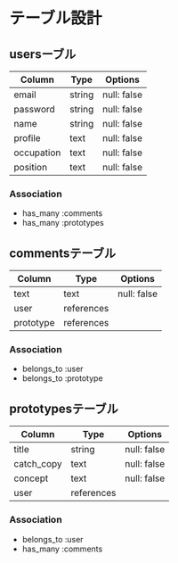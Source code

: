 # テーブル設計

## usersーブル

| Column    | Type   | Options     |
| --------  | ------ | ----------- |
| email     | string | null: false |
| password  | string | null: false |
| name      | string | null: false |
| profile   | text   | null: false |
| occupation| text   | null: false |
| position  | text   | null: false |

### Association

- has_many :comments
- has_many :prototypes

## commentsテーブル

| Column    | Type        | Options     |
| --------  | ----------- | ----------- |
| text      | text        | null: false |
| user      | references  |             |
| prototype | references  |             |

### Association

- belongs_to :user
- belongs_to :prototype

## prototypesテーブル

| Column     | Type       | Options     |
| ---------- | ---------- | ----------- |
| title      | string     | null: false |
| catch_copy | text       | null: false |
| concept    | text       | null: false |
| user       | references |             |

### Association

- belongs_to :user
- has_many :comments